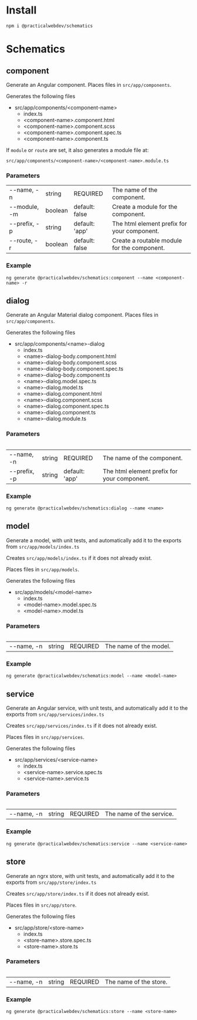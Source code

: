 # Install

    npm i @practicalwebdev/schematics

# Schematics

## component

Generate an Angular component.
Places files in `src/app/components`.

Generates the following files

<ul><li>src/app/components/&lt;component-name&gt;
  <ul>
    <li>index.ts</li>
    <li>&lt;component-name&gt;.component.html</li>
    <li>&lt;component-name&gt;.component.scss</li>
    <li>&lt;component-name&gt;.component.spec.ts</li>
    <li>&lt;component-name&gt;.component.ts</li>
  </ul>
</ul></li>

If `module` or `route` are set, it also generates a module file at:

`src/app/components/<component-name>/<component-name>.module.ts`

### Parameters

<table>

  <tr>
    <td>--name, -n</td>
    <td>string</td>
    <td>REQUIRED</td>
    <td>The name of the component.</td>
  </tr>

  <tr>
    <td>--module, -m</td>
    <td>boolean</td>
    <td>default: false</td>
    <td>Create a module for the component.</td>
  </tr>

  <tr>
    <td>--prefix, -p</td>
    <td>string</td>
    <td>default: 'app'</td>
    <td>The html element prefix for your component.</td>
  </tr>

  <tr>
    <td>--route, -r</td>
    <td>boolean</td>
    <td>default: false</td>
    <td>Create a routable module for the component.</td>
  </tr>
<table>

### Example
    ng generate @practicalwebdev/schematics:component --name <component-name> -r


## dialog

Generate an Angular Material dialog component.
Places files in `src/app/components`.

Generates the following files

<ul><li>src/app/components/&lt;name&gt;-dialog
  <ul>
    <li>index.ts</li>
    <li>&lt;name&gt;-dialog-body.component.html</li>
    <li>&lt;name&gt;-dialog-body.component.scss</li>
    <li>&lt;name&gt;-dialog-body.component.spec.ts</li>
    <li>&lt;name&gt;-dialog-body.component.ts</li>
    <li>&lt;name&gt;-dialog.model.spec.ts</li>
    <li>&lt;name&gt;-dialog.model.ts</li>
    <li>&lt;name&gt;-dialog.component.html</li>
    <li>&lt;name&gt;-dialog.component.scss</li>
    <li>&lt;name&gt;-dialog.component.spec.ts</li>
    <li>&lt;name&gt;-dialog.component.ts</li>
    <li>&lt;name&gt;-dialog.module.ts</li>
  </ul>
</ul></li>

### Parameters

<table>

  <tr>
    <td>--name, -n</td>
    <td>string</td>
    <td>REQUIRED</td>
    <td>The name of the component.</td>
  </tr>

  <tr>
    <td>--prefix, -p</td>
    <td>string</td>
    <td>default: 'app'</td>
    <td>The html element prefix for your component.</td>
  </tr>

<table>

### Example
    ng generate @practicalwebdev/schematics:dialog --name <name>

## model

Generate a model, with unit tests, and automatically add it to the exports from `src/app/models/index.ts`

Creates `src/app/models/index.ts` if it does not already exist.

Places files in `src/app/models`.

Generates the following files

<ul><li>src/app/models/&lt;model-name&gt;
  <ul>
    <li>index.ts</li>
    <li>&lt;model-name&gt;.model.spec.ts</li>
    <li>&lt;model-name&gt;.model.ts</li>
  </ul>
</ul></li>

### Parameters

<table>

  <tr>
    <td>--name, -n</td>
    <td>string</td>
    <td>REQUIRED</td>
    <td>The name of the model.</td>
  </tr>
<table>

### Example
    ng generate @practicalwebdev/schematics:model --name <model-name>

## service

Generate an Angular service, with unit tests, and automatically add it to the exports from `src/app/services/index.ts`

Creates `src/app/services/index.ts` if it does not already exist.

Places files in `src/app/services`.

Generates the following files

<ul><li>src/app/services/&lt;service-name&gt;
  <ul>
    <li>index.ts</li>
    <li>&lt;service-name&gt;.service.spec.ts</li>
    <li>&lt;service-name&gt;.service.ts</li>
  </ul>
</ul></li>

### Parameters

<table>

  <tr>
    <td>--name, -n</td>
    <td>string</td>
    <td>REQUIRED</td>
    <td>The name of the service.</td>
  </tr>
<table>

### Example
    ng generate @practicalwebdev/schematics:service --name <service-name>

## store

Generate an ngrx store, with unit tests, and automatically add it to the exports from `src/app/store/index.ts`

Creates `src/app/store/index.ts` if it does not already exist.

Places files in `src/app/store`.

Generates the following files

<ul><li>src/app/store/&lt;store-name&gt;
  <ul>
    <li>index.ts</li>
    <li>&lt;store-name&gt;.store.spec.ts</li>
    <li>&lt;store-name&gt;.store.ts</li>
  </ul>
</ul></li>

### Parameters

<table>

  <tr>
    <td>--name, -n</td>
    <td>string</td>
    <td>REQUIRED</td>
    <td>The name of the store.</td>
  </tr>
<table>

### Example
    ng generate @practicalwebdev/schematics:store --name <store-name>
